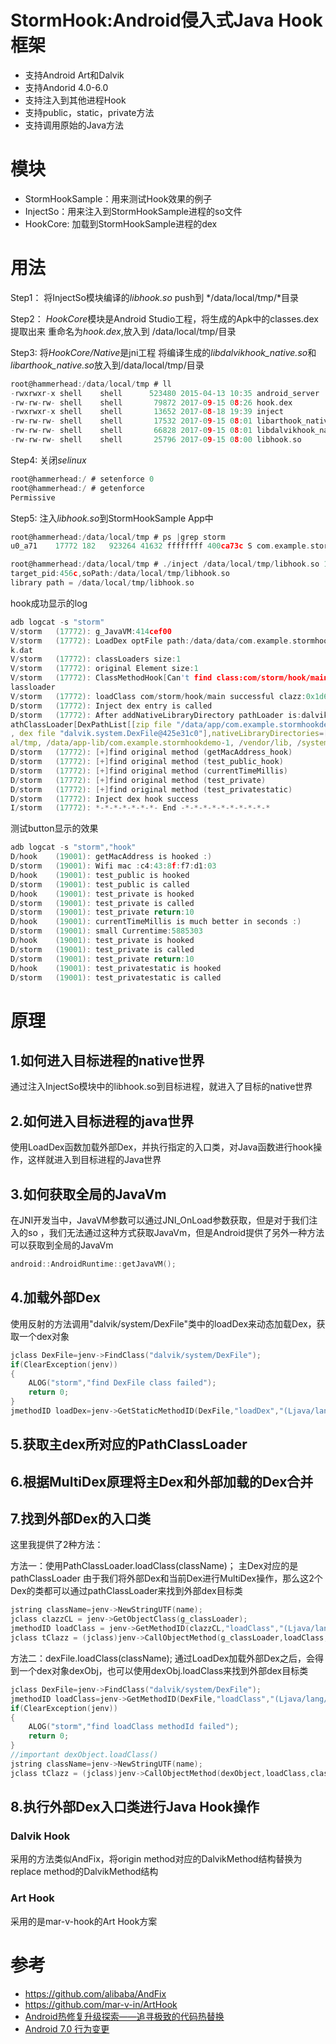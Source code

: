 # StormHook:Android侵入式Java Hook框架
* 支持Android Art和Dalvik
* 支持Andorid 4.0-6.0
* 支持注入到其他进程Hook
* 支持public，static，private方法
* 支持调用原始的Java方法

# 模块
* StormHookSample：用来测试Hook效果的例子
* InjectSo：用来注入到StormHookSample进程的so文件
* HookCore: 加载到StormHookSample进程的dex

# 用法
Step1：
将InjectSo模块编译的*libhook.so* push到 */data/local/tmp/*目录

Step2：
*HookCore*模块是Android Studio工程，将生成的Apk中的classes.dex提取出来 
重命名为*hook.dex*,放入到 /data/local/tmp/目录


Step3:
将*HookCore/Native*是jni工程
将编译生成的*libdalvikhook_native.so*和*libarthook_native.so*放入到/data/local/tmp/目录
```C
root@hammerhead:/data/local/tmp # ll
-rwxrwxr-x shell    shell      523480 2015-04-13 10:35 android_server
-rw-rw-rw- shell    shell       79872 2017-09-15 08:26 hook.dex
-rwxrwxr-x shell    shell       13652 2017-08-18 19:39 inject
-rw-rw-rw- shell    shell       17532 2017-09-15 08:01 libarthook_native.so
-rw-rw-rw- shell    shell       66828 2017-09-15 08:01 libdalvikhook_native.so
-rw-rw-rw- shell    shell       25796 2017-09-15 08:00 libhook.so
```

Step4:
关闭*selinux*
```C
root@hammerhead:/ # setenforce 0
root@hammerhead:/ # getenforce
Permissive
```

Step5:
注入*libhook.so*到StormHookSample App中
```C
root@hammerhead:/data/local/tmp # ps |grep storm
u0_a71    17772 182   923264 41632 ffffffff 400ca73c S com.example.stormhookdemo

root@hammerhead:/data/local/tmp # ./inject /data/local/tmp/libhook.so 17772
target_pid:456c,soPath:/data/local/tmp/libhook.so
library path = /data/local/tmp/libhook.so
```




hook成功显示的log
```C
adb logcat -s "storm"
V/storm   (17772): g_JavaVM:414cef00
V/storm   (17772): LoadDex optFile path:/data/data/com.example.stormhookdemo/hoo
k.dat
V/storm   (17772): classLoaders size:1
V/storm   (17772): original Element size:1
V/storm   (17772): ClassMethodHook[Can't find class:com/storm/hook/main in bootc
lassloader
V/storm   (17772): loadClass com/storm/hook/main successful clazz:0x1d600059
D/storm   (17772): Inject dex entry is called
D/storm   (17772): After addNativeLibraryDirectory pathLoader is:dalvik.system.P
athClassLoader[DexPathList[[zip file "/data/app/com.example.stormhookdemo-1.apk"
, dex file "dalvik.system.DexFile@425e31c0"],nativeLibraryDirectories=[/data/loc
al/tmp, /data/app-lib/com.example.stormhookdemo-1, /vendor/lib, /system/lib]]]
D/storm   (17772): [+]find original method (getMacAddress_hook)
D/storm   (17772): [+]find original method (test_public_hook)
D/storm   (17772): [+]find original method (currentTimeMillis)
D/storm   (17772): [+]find original method (test_private)
D/storm   (17772): [+]find original method (test_privatestatic)
D/storm   (17772): Inject dex hook success
I/storm   (17772): *-*-*-*-*-*-*- End -*-*-*-*-*-*-*-*-*-*

```

测试button显示的效果
```C
adb logcat -s "storm","hook"
D/hook    (19001): getMacAddress is hooked :)
D/storm   (19001): Wifi mac :c4:43:8f:f7:d1:03
D/hook    (19001): test_public is hooked
D/storm   (19001): test_public is called
D/hook    (19001): test_private is hooked
D/storm   (19001): test_private is called
D/storm   (19001): test_private return:10
D/hook    (19001): currentTimeMillis is much better in seconds :)
D/storm   (19001): small Currentime:5885303
D/hook    (19001): test_private is hooked
D/storm   (19001): test_private is called
D/storm   (19001): test_private return:10
D/hook    (19001): test_privatestatic is hooked
D/storm   (19001): test_privatestatic is called


```













# 原理

## 1.如何进入目标进程的native世界
通过注入InjectSo模块中的libhook.so到目标进程，就进入了目标的native世界

## 2.如何进入目标进程的java世界
使用LoadDex函数加载外部Dex，并执行指定的入口类，对Java函数进行hook操作，这样就进入到目标进程的Java世界

## 3.如何获取全局的JavaVm
在JNI开发当中，JavaVM参数可以通过JNI_OnLoad参数获取，但是对于我们注入的so ，我们无法通过这种方式获取JavaVm，但是Android提供了另外一种方法可以获取到全局的JavaVm
```C
android::AndroidRuntime::getJavaVM();
```


## 4.加载外部Dex
使用反射的方法调用"dalvik/system/DexFile"类中的loadDex来动态加载Dex，获取一个dex对象
```C
jclass DexFile=jenv->FindClass("dalvik/system/DexFile");
if(ClearException(jenv))
{
	ALOG("storm","find DexFile class failed");
	return 0;
}
jmethodID loadDex=jenv->GetStaticMethodID(DexFile,"loadDex","(Ljava/lang/String;Ljava/lang/String;I)Ldalvik/system/DexFile;");
```

## 5.获取主dex所对应的PathClassLoader

## 6.根据MultiDex原理将主Dex和外部加载的Dex合并

## 7.找到外部Dex的入口类
这里我提供了2种方法：

方法一：使用PathClassLoader.loadClass(className)；
主Dex对应的是pathClassLoader
由于我们将外部Dex和当前Dex进行MultiDex操作，那么这2个Dex的类都可以通过pathClassLoader来找到外部dex目标类
```C
jstring className=jenv->NewStringUTF(name);
jclass clazzCL = jenv->GetObjectClass(g_classLoader);
jmethodID loadClass = jenv->GetMethodID(clazzCL,"loadClass","(Ljava/lang/String;)Ljava/lang/Class;");
jclass tClazz = (jclass)jenv->CallObjectMethod(g_classLoader,loadClass,className);
```

方法二：dexFile.loadClass(className);
通过LoadDex加载外部Dex之后，会得到一个dex对象dexObj，也可以使用dexObj.loadClass来找到外部dex目标类
```C
jclass DexFile=jenv->FindClass("dalvik/system/DexFile");
jmethodID loadClass=jenv->GetMethodID(DexFile,"loadClass","(Ljava/lang/String;Ljava/lang/ClassLoader;)Ljava/lang/Class;");
if(ClearException(jenv))
{
	ALOG("storm","find loadClass methodId failed");
	return 0;
}
//important dexObject.loadClass()
jstring className=jenv->NewStringUTF(name);
jclass tClazz = (jclass)jenv->CallObjectMethod(dexObject,loadClass,className,g_classLoader);
```

## 8.执行外部Dex入口类进行Java Hook操作
### Dalvik Hook
采用的方法类似AndFix，将origin method对应的DalvikMethod结构替换为replace method的DalvikMethod结构

### Art Hook
采用的是mar-v-hook的Art Hook方案

# 参考
* https://github.com/alibaba/AndFix
* https://github.com/mar-v-in/ArtHook
* [Android热修复升级探索——追寻极致的代码热替换](https://yq.aliyun.com/articles/74598)
* [Android 7.0 行为变更](https://developer.android.com/about/versions/nougat/android-7.0-changes.html?hl=zh-cn#ndk)















